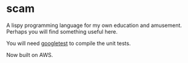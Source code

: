 # scam
A lispy programming language for my own education and amusement.  Perhaps you will find something useful here.

You will need [googletest](https://github.com/google/googletest) to compile the unit tests.

Now built on AWS.

